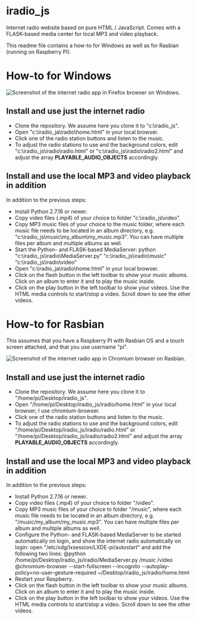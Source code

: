 # iradio_js
Internet radio website based on pure HTML / JavaScript. Comes with a FLASK-based media center for local MP3 and video playback.

This readme file contains a how-to for Windows as well as for Rasbian (running on Raspberry PI).

# How-to for Windows
![Screenshot of the internet radio app in Firefox browser on Windows.](/../main/docs/iradio_home_windows.jpg)

## Install and use just the internet radio
* Clone the repository. We assume here you clone it to "c:\iradio_js".
* Open "c:\iradio_ja\iradio\home.html" in your local browser.
* Click one of the radio station buttons and listen to the music.
* To adjust the radio stations to use and the background colors, edit "c:\iradio_js\iradio\radio.html" or "c:\iradio_js\iradio\radio2.html" and adjust the array **PLAYABLE_AUDIO_OBJECTS** accordingly.

## Install and use the local MP3 and video playback in addition
In addition to the previous steps:
* Install Python 2.7.16 or newer.
* Copy video files (.mp4) of your choice to folder "c:\iradio_js\video".
* Copy MP3 music files of your choice to the music folder, where each music file needs to be located in an album directory, e.g. "c:\iradio_js\music\my_album\my_music.mp3". You can have multiple files per album and multiple albums as well.
* Start the Python- and FLASK-based MediaServer:
    python "c:\iradio_js\iradio\MediaServer.py" "c:\iradio_js\iradio\music" "c:\iradio_js\iradio\video"  
* Open "c:\iradio_ja\iradio\home.html" in your local browser.
* Click on the flash button in the left toolbar to show your music albums. Click on an album to enter it and to play the music inside.
* Click on the play button in the left toolbar to show your videos. Use the HTML media controls to start/stop a video. Scroll down to see the other videos.

# How-to for Rasbian
This assumes that you have a Raspberry PI with Rasbian OS and a touch screen attached, and that you use username "pi".

![Screenshot of the internet radio app in Chromium browser on Rasbian.](/../main/docs/iradio_home_rasbian.jpg)

## Install and use just the internet radio
* Clone the repository. We assume here you clone it to "/home/pi/Desktop/iradio_js".
* Open "/home/pi/Desktop/iradio_js/iradio/home.html" in your local browser; I use chromium-browser.
* Click one of the radio station buttons and listen to the music.
* To adjust the radio stations to use and the background colors, edit "/home/pi/Desktop/iradio_js/iradio/radio.html" or "/home/pi/Desktop/iradio_js/iradio/radio2.html" and adjust the array **PLAYABLE_AUDIO_OBJECTS** accordingly.

## Install and use the local MP3 and video playback in addition
In addition to the previous steps:
* Install Python 2.7.16 or newer.
* Copy video files (.mp4) of your choice to folder "/video".
* Copy MP3 music files of your choice to folder "/music", where each music file needs to be located in an album directory, e.g. "/music/my_album/my_music.mp3". You can have multiple files per album and multiple albums as well.
* Configure the Python- and FLASK-based MediaServer to be started automatically on login, and show the internet radio automatically on login: open "/etc/xdg/lxsession/LXDE-pi/autostart" and add the following two lines:
    @python /home/pi/Desktop/iradio_js/iradio/MediaServer.py /music /video  
    @chromium-browser --start-fullscreen --incognito --autoplay-policy=no-user-gesture-required ~/Desktop/iradio_js/iradio/home.html  
* Restart your Raspberry.
* Click on the flash button in the left toolbar to show your music albums. Click on an album to enter it and to play the music inside.
* Click on the play button in the left toolbar to show your videos. Use the HTML media controls to start/stop a video. Scroll down to see the other videos.